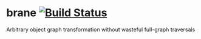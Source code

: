 # brane [![Build Status](https://travis-ci.org/benjamn/brane.svg?branch=master)](https://travis-ci.org/benjamn/brane)

Arbitrary object graph transformation without wasteful full-graph traversals
